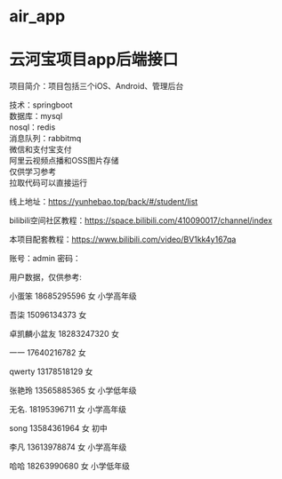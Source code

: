 # air_app
<h1 style="font-family='华文行楷'">云河宝项目app后端接口 </h1>

项目简介：项目包括三个iOS、Android、管理后台<br>

技术：springboot <br>
数据库：mysql <br>
nosql：redis <br>
消息队列：rabbitmq <br>
微信和支付宝支付 <br>
阿里云视频点播和OSS图片存储<br>
仅供学习参考 <br>
拉取代码可以直接运行 <br>

线上地址：https://yunhebao.top/back/#/student/list<br>

bilibili空间社区教程：https://space.bilibili.com/410090017/channel/index<br>

本项目配套教程：https://www.bilibili.com/video/BV1kk4y167qa<br>

账号：admin 密码：<br>

用户数据，仅供参考: <br>

小蛋笨  18685295596  女  小学高年级

吾柒 15096134373  女

卓凯麟小盆友 18283247320 女

一一 17640216782 女

qwerty 13178518129 女

张艳玲 13565885365 女 小学低年级

无名. 18195396711 女 小学高年级

song 13584361964 女 初中

李凡 13613978874 女 小学高年级

哈哈 18263990680 女 小学低年级
